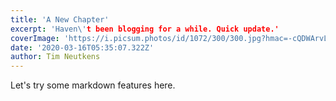 ```yaml
---
title: 'A New Chapter'
excerpt: 'Haven\'t been blogging for a while. Quick update.'
coverImage: 'https://i.picsum.photos/id/1072/300/300.jpg?hmac=-cQDWArvLRB9rrmMvGpluNzMjvb_IWYgby4f62IH5Xw'
date: '2020-03-16T05:35:07.322Z'
author: Tim Neutkens
---
```


Let's try some markdown features here.
